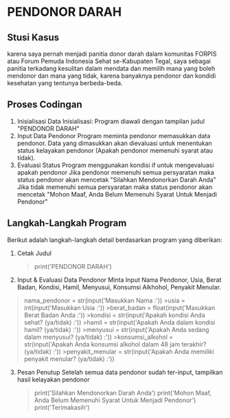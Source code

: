 # PENDONOR DARAH

## Stusi Kasus
 karena saya pernah menjadi panitia donor darah dalam komunitas FORPIS atau Forum Pemuda Indonesia Sehat se-Kabupaten Tegal, saya sebagai panitia terkadang kesulitan dalam mendata dan memilih mana yang boleh mendonor dan mana yang tidak, karena banyaknya pendonor dan kondidi kesehatan yang tentunya berbeda-beda.

## Proses Codingan
1. Inisialisasi Data
Inisialisasi: Program diawali dengan tampilan judul "PENDONOR DARAH"
2. Input Data Pendonor
Program meminta pendonor memasukkan data pendonor.
Data yang dimasukkan akan dievaluasi untuk menentukan status kelayakan pendonor (Apakah pendonor memenuhi syarat atau tidak).
3. Evaluasi Status
Program menggunakan kondisi if untuk mengevaluasi apakah pendonor
Jika pendonor memenuhi semua persyaratan maka status pendonor akan mencetak "Silahkan Mendonorkan Darah Anda"
Jika tidak memenuhi semua persyaratan maka status pendonor akan mencetak "Mohon Maaf, Anda Belum Memenuhi Syarat Untuk Menjadi Pendonor"

## Langkah-Langkah Program
Berikut adalah langkah-langkah detail berdasarkan program yang diberikan:
1. Cetak Judul
    >print('PENDONOR DARAH')
2. Input & Evaluasi Data Pendonor
Minta Input Nama Pendonor, Usia, Berat Badan, Kondisi, Hamil, Menyusui, Konsumsi Alkhohol, Penyakit Menular.
 >nama_pendonor = str(input('Masukkan Nama :'))
    >usia = int(input('Masukkan Usia :'))
    >berat_badan = float(input('Masukkan Berat Badan Anda :'))
    >kondisi = str(input('Apakah kondisi Anda sehat? (ya/tidak) :'))
    >hamil = str(input('Apakah Anda dalam kondisi hamil? (ya/tidak) :'))
    >menyusui = str(input('Apakah Anda sedang dalam menyusui? (ya/tidak) :'))
    >konsumsi_alkohol = str(input('Apakah Anda konsumsi alkohol dalam 48 jam terakhir? (ya/tidak) :'))
    >penyakit_menular = str(input('Apakah Anda memiliki penyakit menular? (ya/tidak) :'))
3. Pesan Penutup
Setelah semua data pendonor sudah ter-input, tampilkan hasil kelayakan pendonor
    >print('Silahkan Mendonorkan Darah Anda')
    print('Mohon Maaf, Anda Belum Memenuhi Syarat Untuk Menjadi Pendonor')
    print('Terimakasih')

